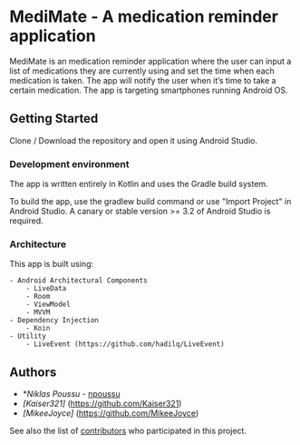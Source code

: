 # MediMate - A medication reminder application

MediMate is an medication reminder application where the user can input a list of medications they are currently using and set the time when each medication is taken. The app will notify the user when it’s time to take a certain medication. The app is targeting smartphones running Android OS.

## Getting Started

Clone / Download the repository and open it using Android Studio. 
    
### Development environment 

The app is written entirely in Kotlin and uses the Gradle build system.

To build the app, use the gradlew build command or use "Import Project" in Android Studio. A canary or stable version >= 3.2 of Android Studio is required.

### Architecture

This app is built using:

    - Android Architectural Components
        - LiveData
        - Room
        - ViewModel
        - MVVM 
    - Dependency Injection
        - Koin
    - Utility
        - LiveEvent (https://github.com/hadilq/LiveEvent)

## Authors

* **Niklas Poussu* - [npoussu](https://github.com/npoussu)
* *[Kaiser321]* (https://github.com/Kaiser321)
* *[MikeeJoyce]* (https://github.com/MikeeJoyce)

See also the list of [contributors](https://github.com/your/project/contributors) who participated in this project.

